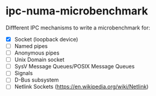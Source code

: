 # ipc-numa-microbenchmark

Diffferent IPC mechanisms to write a microbenchmark for:
- [x] Socket (loopback device)
- [ ] Named pipes
- [ ] Anonymous pipes
- [ ] Unix Domain socket
- [ ] SysV Message Queues/POSIX Message Queues
- [ ] Signals
- [ ] D-Bus subsystem
- [ ] Netlink Sockets (https://en.wikipedia.org/wiki/Netlink)
